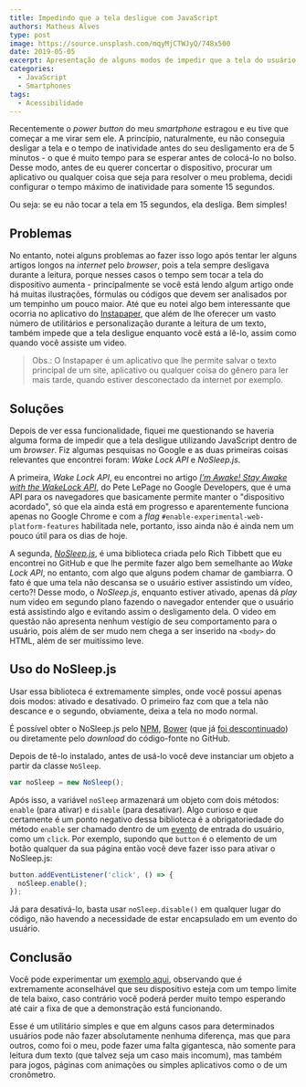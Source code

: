 ```yaml
---
title: Impedindo que a tela desligue com JavaScript
authors: Matheus Alves
type: post
image: https://source.unsplash.com/mqyMjCTWJyQ/748x500
date: 2019-05-05
excerpt: Apresentação de alguns modos de impedir que a tela do usuário entre no modo de descanço enquanto ele estiver acessando sua página.
categories:
  - JavaScript
  - Smartphones
tags:
  - Acessibilidade
---
```


Recentemente o *power button* do meu *smartphone* estragou e eu tive que começar a me virar sem ele. A princípio, naturalmente, eu não conseguia desligar a tela e o tempo de inatividade antes do seu desligamento era de 5 minutos - o que é muito tempo para se esperar antes de colocá-lo no bolso. Desse modo, antes de eu querer concertar o dispositivo, procurar um aplicativo ou qualquer coisa que seja para resolver o meu problema, decidi configurar o tempo máximo de inatividade para somente 15 segundos.

Ou seja: se eu não tocar a tela em 15 segundos, ela desliga. Bem simples!

## Problemas

No entanto, notei alguns problemas ao fazer isso logo após tentar ler alguns artigos longos na *internet* pelo *browser*, pois a tela sempre desligava durante a leitura, porque nesses casos o tempo sem tocar a tela do dispositivo aumenta - principalmente se você está lendo algum artigo onde há muitas ilustrações, fórmulas ou códigos que devem ser analisados por um tempinho um pouco maior.
Até que eu notei algo bem interessante que ocorria no aplicativo do [Instapaper](https://www.instapaper.com/), que além de lhe oferecer um vasto número de utilitários e personalização durante a leitura de um texto, também impede que a tela desligue enquanto você está a lê-lo, assim como quando você assiste um video.

> Obs.: O Instapaper é um aplicativo que lhe permite salvar o texto principal de um site, aplicativo ou qualquer coisa do gênero para ler mais tarde, quando estiver desconectado da internet por exemplo.

## Soluções

Depois de ver essa funcionalidade, fiquei me questionando se haveria alguma forma de impedir que a tela desligue utilizando JavaScript dentro de um *browser*. Fiz algumas pesquisas no Google e as duas primeiras coisas relevantes que encontrei foram: *Wake Lock API* e *NoSleep.js*.

A primeira, *Wake Lock API*, eu encontrei no artigo [*I’m Awake! Stay Awake with the WakeLock API*](https://developers.google.com/web/updates/2018/12/wakelock), do Pete LePage no Google Developers, que é uma API para os navegadores que basicamente permite manter o "dispositivo acordado", só que ela ainda está em progresso e aparentemente funciona apenas no Google Chrome e com a *flag* `#enable-experimental-web-platform-features` habilitada nele, portanto, isso ainda não é ainda nem um pouco útil para os dias de hoje.

A segunda, [*NoSleep.js*](https://github.com/richtr/NoSleep.js), é uma biblioteca criada pelo Rich Tibbett que eu encontrei no GitHub e que lhe permite fazer algo bem semelhante ao *Wake Lock API*, no entanto, com algo que alguns podem chamar de gambiarra. O fato é que uma tela não descansa se o usuário estiver assistindo um vídeo, certo?! Desse modo, o *NoSleep.js*, enquanto estiver ativado, apenas dá *play* num video em segundo plano fazendo o navegador entender que o usuário está assistindo algo e evitando assim o desligamento dela. O video em questão não apresenta nenhum vestígio de seu comportamento para o usuário, pois além de ser mudo nem chega a ser inserido na `<body>` do HTML, além de ser muitíssimo leve.

## Uso do NoSleep.js

Usar essa biblioteca é extremamente simples, onde você possui apenas dois modos: ativado e desativado. O primeiro faz com que a tela não descance e o segundo, obviamente, deixa a tela no modo normal.

É possível obter o NoSleep.js pelo [NPM](https://www.npmjs.com/), [Bower](https://bower.io/) (que já [foi descontinuado](https://snyk.io/blog/bower-is-dead/)) ou diretamente pelo *download* do código-fonte no GitHub.

Depois de tê-lo instalado, antes de usá-lo você deve instanciar um objeto a partir da classe  `NoSleep`.

```javascript
var noSleep = new NoSleep();
```

Após isso, a variável `noSleep` armazenará um objeto com dois métodos: `enable` (para ativar) e `disable` (para desativar). Algo curioso e que certamente é um ponto negativo dessa biblioteca é a obrigatoriedade do método `enable` ser chamado dentro de um [evento](https://www.w3schools.com/jsref/dom_obj_event.asp) de entrada do usuário, como um `click`. Por exemplo, supondo que `button` é o elemento de um botão qualquer da sua página então você deve fazer isso para ativar o NoSleep.js:

```javascript
button.addEventListener('click', () => {
  noSleep.enable();
});
```

Já para desativá-lo, basta usar `noSleep.disable()` em qualquer lugar do código, não havendo a necessidade de estar encapsulado em um evento do usuário.

## Conclusão

Você pode experimentar um [exemplo aqui](https://theuves.github.io/no-sleep-demo/), observando que é extremamente aconselhável que seu dispositivo esteja com um tempo limite de tela baixo, caso contrário você poderá perder muito tempo esperando até cair a fixa de que a demonstração está funcionando.

Esse é um utilitário simples e que em alguns casos para determinados usuários pode não fazer absolutamente nenhuma diferença, mas que para outros, como foi o meu, pode fazer uma falta gigantesca, não somente para leitura dum texto (que talvez seja um caso mais incomum), mas também para jogos, páginas com animações ou simples aplicativos como o de um cronômetro.
